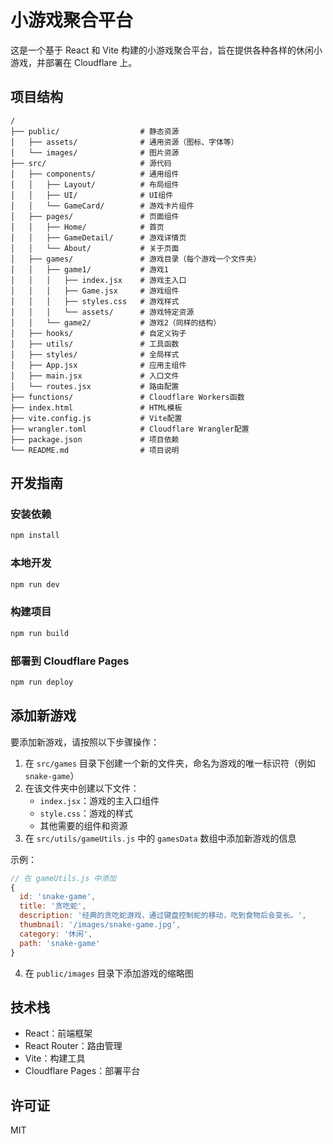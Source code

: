 # 小游戏聚合平台

这是一个基于 React 和 Vite 构建的小游戏聚合平台，旨在提供各种各样的休闲小游戏，并部署在 Cloudflare 上。

## 项目结构

```
/
├── public/                  # 静态资源
│   ├── assets/              # 通用资源（图标、字体等）
│   └── images/              # 图片资源
├── src/                     # 源代码
│   ├── components/          # 通用组件
│   │   ├── Layout/          # 布局组件
│   │   ├── UI/              # UI组件
│   │   └── GameCard/        # 游戏卡片组件
│   ├── pages/               # 页面组件
│   │   ├── Home/            # 首页
│   │   ├── GameDetail/      # 游戏详情页
│   │   └── About/           # 关于页面
│   ├── games/               # 游戏目录（每个游戏一个文件夹）
│   │   ├── game1/           # 游戏1
│   │   │   ├── index.jsx    # 游戏主入口
│   │   │   ├── Game.jsx     # 游戏组件
│   │   │   ├── styles.css   # 游戏样式
│   │   │   └── assets/      # 游戏特定资源
│   │   └── game2/           # 游戏2（同样的结构）
│   ├── hooks/               # 自定义钩子
│   ├── utils/               # 工具函数
│   ├── styles/              # 全局样式
│   ├── App.jsx              # 应用主组件
│   ├── main.jsx             # 入口文件
│   └── routes.jsx           # 路由配置
├── functions/               # Cloudflare Workers函数
├── index.html               # HTML模板
├── vite.config.js           # Vite配置
├── wrangler.toml            # Cloudflare Wrangler配置
├── package.json             # 项目依赖
└── README.md                # 项目说明
```

## 开发指南

### 安装依赖

```bash
npm install
```

### 本地开发

```bash
npm run dev
```

### 构建项目

```bash
npm run build
```

### 部署到 Cloudflare Pages

```bash
npm run deploy
```

## 添加新游戏

要添加新游戏，请按照以下步骤操作：

1. 在 `src/games` 目录下创建一个新的文件夹，命名为游戏的唯一标识符（例如 `snake-game`）
2. 在该文件夹中创建以下文件：
   - `index.jsx`：游戏的主入口组件
   - `style.css`：游戏的样式
   - 其他需要的组件和资源
3. 在 `src/utils/gameUtils.js` 中的 `gamesData` 数组中添加新游戏的信息

示例：

```javascript
// 在 gameUtils.js 中添加
{
  id: 'snake-game',
  title: '贪吃蛇',
  description: '经典的贪吃蛇游戏，通过键盘控制蛇的移动，吃到食物后会变长。',
  thumbnail: '/images/snake-game.jpg',
  category: '休闲',
  path: 'snake-game'
}
```

4. 在 `public/images` 目录下添加游戏的缩略图

## 技术栈

- React：前端框架
- React Router：路由管理
- Vite：构建工具
- Cloudflare Pages：部署平台

## 许可证

MIT
